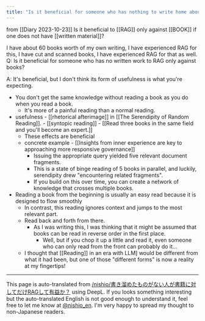 ```yaml
---
title: "Is it beneficial for someone who has nothing to write home about to RAG only against books?"
---
```


from  [[Diary 2023-10-23]]
Is it beneficial to [[RAG]] only against [[BOOK]] if one does not have [[written material]]?

I have about 60 books worth of my own writing, I have experienced RAG for this, I have cut and scanned books, I have experienced RAG for that as well.
Q: Is it beneficial for someone who has no written work to RAG only against books?

A: It's beneficial, but I don't think its form of usefulness is what you're expecting.
- You don't get the same knowledge without reading a book as you do when you read a book.
    - It's more of a painful reading than a normal reading.
- usefulness
        - [[rhetorical afterimage]] in [[The Serendipity of Random Reading]].
        - [[syntopic reading]]
            - [[Read three books in the same field and you'll become an expert.]]
    - These effects are beneficial
    - concrete example
            - [[Insights from inner experience are key to approaching more responsive governance]]
        - Issuing the appropriate query yielded five relevant document fragments.
        - This is a state of binge reading of 5 books in parallel, and luckily, serendipity drew "encountering related fragments".
        - If you build on this over time, you can create a network of knowledge that crosses multiple books.
- Reading a book from the beginning is usually an easy read because it is designed to flow smoothly
    - In contrast, this reading ignores context and jumps to the most relevant part.
    - Read back and forth from there.
        - As I was writing this, I was thinking that it might be assumed that books can be read in reverse order in the first place.
            - Well, but if you chop it up a little and read it, even someone who can only read from the front can probably do it...
    - I thought that [[Reading]] in an era with LLM] would be different from what it had been, but one of those "different forms" is now a reality at my fingertips!


---
This page is auto-translated from [/nishio/書き溜めたものがない人が書籍に対してだけRAGして有益か？](https://scrapbox.io/nishio/書き溜めたものがない人が書籍に対してだけRAGして有益か？) using DeepL. If you looks something interesting but the auto-translated English is not good enough to understand it, feel free to let me know at [@nishio_en](https://twitter.com/nishio_en). I'm very happy to spread my thought to non-Japanese readers.